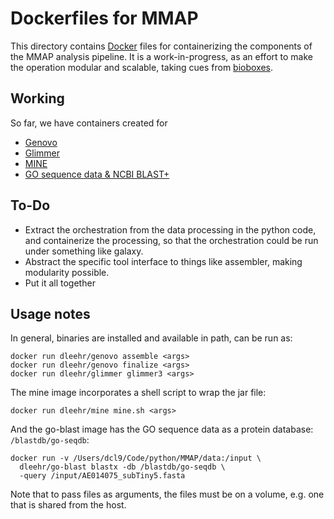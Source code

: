 Dockerfiles for MMAP
====================

This directory contains [Docker](http://docker.com) files for containerizing the components of the MMAP analysis pipeline. It is a work-in-progress, as an effort to make the operation modular and scalable, taking cues from [bioboxes](https://github.com/bioboxes).

Working
-------

So far, we have containers created for

- [Genovo](genovo)
- [Glimmer](glimmer)
- [MINE](mine)
- [GO sequence data & NCBI BLAST+](go-blast)

To-Do
-----

- Extract the orchestration from the data processing in the python code, and containerize the processing, so that the orchestration could be run under something like galaxy.
- Abstract the specific tool interface to things like assembler, making modularity possible.
- Put it all together

Usage notes
-----------

In general, binaries are installed and available in path, can be run as:

    docker run dleehr/genovo assemble <args>
    docker run dleehr/genovo finalize <args>
    docker run dleehr/glimmer glimmer3 <args>

The mine image incorporates a shell script to wrap the jar file:

    docker run dleehr/mine mine.sh <args>

And the go-blast image has the GO sequence data as a protein database: `/blastdb/go-seqdb`:

    docker run -v /Users/dcl9/Code/python/MMAP/data:/input \
      dleehr/go-blast blastx -db /blastdb/go-seqdb \
      -query /input/AE014075_subTiny5.fasta

Note that to pass files as arguments, the files must be on a volume, e.g. one that is shared from the host.
